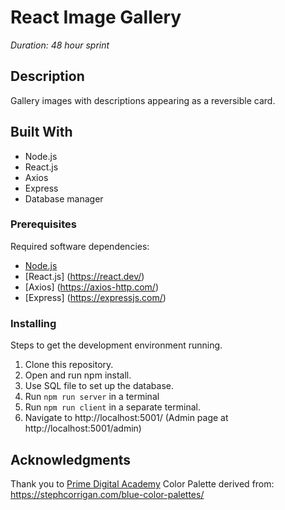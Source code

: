 # React Image Gallery
_Duration: 48 hour sprint_

## Description

Gallery images with descriptions appearing as a reversible card.

## Built With

- Node.js 
- React.js 
- Axios 
- Express 
- Database manager

### Prerequisites

Required software dependencies:

- [Node.js](https://nodejs.org/en/)
- [React.js] (https://react.dev/)
- [Axios] (https://axios-http.com/)
- [Express] (https://expressjs.com/)

### Installing

Steps to get the development environment running.

1. Clone this repository.
2. Open and run npm install.
3. Use SQL file to set up the database. 
4. Run `npm run server` in a terminal
6. Run `npm run client` in a separate terminal.
5. Navigate to http://localhost:5001/
  (Admin page at http://localhost:5001/admin)


## Acknowledgments

Thank you to [Prime Digital Academy](www.primeacademy.io) 
Color Palette derived from: https://stephcorrigan.com/blue-color-palettes/
